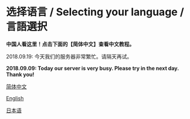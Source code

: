 # 选择语言 / Selecting your language / 言語選択

**中国人看这里！点击下面的【简体中文】查看中文教程。**

2018.09.19: 今天我们的服务器非常繁忙。请隔天再试。

**2018.09.09: Today our server is very busy. Please try in the next day. Thank you!**

[简体中文](https://github.com/lllyasviel/MangaCraft/blob/master/readme_zh.md)

[English](https://github.com/lllyasviel/MangaCraft/blob/master/readme_en.md)

[日本语](https://github.com/lllyasviel/MangaCraft/blob/master/readme_ja.md)
